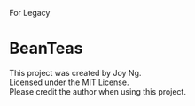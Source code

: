 For Legacy 
# BeanTeas
This project was created by Joy Ng.  
Licensed under the MIT License.  
Please credit the author when using this project.
